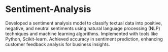 # Sentiment-Analysis
Developed a sentiment analysis model to classify textual data into positive, negative, and neutral sentiments using natural language processing (NLP) techniques and machine learning algorithms. Implemented with tools like Python, Scikit-learn. Achieved accuracy in sentiment prediction, enhancing customer feedback analysis for business insights.
